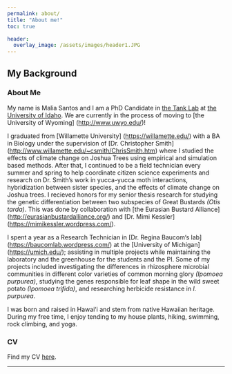 ```yaml
---
permalink: about/
title: "About me!"
toc: true

header:
  overlay_image: /assets/images/header1.JPG
---
```


## My Background
### About Me
My name is Malia Santos and I am a PhD Candidate in [the Tank Lab](http://davetank.github.io/tank-lab/) at [the University of Idaho](https://www.uidaho.edu). We are currently in the process of moving to [the University of Wyoming] (http://www.uwyo.edu/)! 

I graduated from [Willamette University] (https://willamette.edu/) with a BA in Biology under the supervision of [Dr. Christopher Smith] (http://www.willamette.edu/~csmith/ChrisSmith.htm) where I studied the effects of climate change on Joshua Trees using empirical and simulation based methods. After that, I continued to be a field technician every summer and spring to help coordinate citizen science experiments and research on Dr. Smith’s work in yucca-yucca moth interactions, hybridization between sister species, and the effects of climate change on Joshua trees. I recieved honors for my senior thesis research for studying the genetic differentiation between two subspecies of Great Bustards *(Otis tarda)*. This was done by collaboration with [the Eurasian Bustard Alliance] (http://eurasianbustardalliance.org/) and [Dr. Mimi Kessler] (https://mimikessler.wordpress.com/).  

I spent a year as a Research Technician in [Dr. Regina Baucom‘s lab] (https://baucomlab.wordpress.com/) at the [University of Michigan] (https://umich.edu/); assisting in multiple projects while maintaining the laboratory and the greenhouse for the students and the PI. Some of my projects included investigating the differences in rhizosphere microbial communities in different color varieties of common morning glory *(Ipomoea purpurea)*, studying the genes responsible for leaf shape in the wild sweet potato *(Ipomoea trifida)*, and researching herbicide resistance in *I. purpurea*.

I was born and raised in Hawaiʻi and stem from native Hawaiian heritage. During my free time, I enjoy tending to my house plants, hiking, swimming, rock climbing, and yoga.


### CV
Find my CV [here](/assets/files//files/Santos_Malia_CV_2021.pdf).

---
